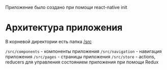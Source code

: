 Приложение было создано при помощи react-native init
# Архитектура приложения

В корневой директории есть папка [/src](https://github.com/animmore/camvi/tree/master/src)

```/src/components``` - компоненты приложения
```/src/navigation``` - навигация приложения
```/src/pages``` - страницы приложения
```/src/store``` -  actions, reducers для управления состоянием приложения при помощи Redux

